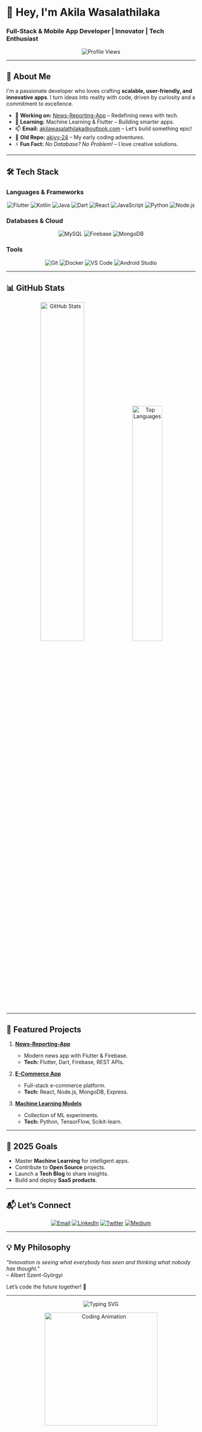 # 👋 Hey, I'm **Akila Wasalathilaka**

### Full-Stack & Mobile App Developer | Innovator | Tech Enthusiast

<p align="center">
    <img src="https://komarev.com/ghpvc/?username=akila-wasalathilaka&label=Profile%20Views&color=ff6b6b&style=flat" alt="Profile Views" />
</p>

---

## 🚀 About Me

I'm a passionate developer who loves crafting **scalable, user-friendly, and innovative apps**. I turn ideas into reality with code, driven by curiosity and a commitment to excellence.

- 🔭 **Working on:** [News-Reporting-App](https://github.com/Akila-Wasalathilaka/News-reporting-app.git) – Redefining news with tech.  
- 🌱 **Learning:** Machine Learning & Flutter – Building smarter apps.  
- 📫 **Email:** [akilawasalathilaka@outlook.com](mailto:akilawasalathilaka@outlook.com) – Let’s build something epic!  
- 🔗 **Old Repo:** [akiyy-24](https://github.com/akiyy-24) – My early coding adventures.  
- ⚡ **Fun Fact:** *No Database? No Problem!* – I love creative solutions.

---

## 🛠️ Tech Stack

### Languages & Frameworks
<p align="center">
    <img src="https://img.shields.io/badge/Flutter-02569B?style=flat&logo=flutter&logoColor=white" alt="Flutter" />
    <img src="https://img.shields.io/badge/Kotlin-0095D5?style=flat&logo=kotlin&logoColor=white" alt="Kotlin" />
    <img src="https://img.shields.io/badge/Java-ED8B00?style=flat&logo=openjdk&logoColor=white" alt="Java" />
    <img src="https://img.shields.io/badge/Dart-0175C2?style=flat&logo=dart&logoColor=white" alt="Dart" />
    <img src="https://img.shields.io/badge/React-20232A?style=flat&logo=react&logoColor=61DAFB" alt="React" />
    <img src="https://img.shields.io/badge/JavaScript-F7DF1E?style=flat&logo=javascript&logoColor=black" alt="JavaScript" />
    <img src="https://img.shields.io/badge/Python-3776AB?style=flat&logo=python&logoColor=white" alt="Python" />
    <img src="https://img.shields.io/badge/Node.js-339933?style=flat&logo=node.js&logoColor=white" alt="Node.js" />
</p>

### Databases & Cloud
<p align="center">
    <img src="https://img.shields.io/badge/MySQL-4479A1?style=flat&logo=mysql&logoColor=white" alt="MySQL" />
    <img src="https://img.shields.io/badge/Firebase-FFCA28?style=flat&logo=firebase&logoColor=black" alt="Firebase" />
    <img src="https://img.shields.io/badge/MongoDB-47A248?style=flat&logo=mongodb&logoColor=white" alt="MongoDB" />
</p>

### Tools
<p align="center">
    <img src="https://img.shields.io/badge/Git-F05032?style=flat&logo=git&logoColor=white" alt="Git" />
    <img src="https://img.shields.io/badge/Docker-2496ED?style=flat&logo=docker&logoColor=white" alt="Docker" />
    <img src="https://img.shields.io/badge/VS_Code-007ACC?style=flat&logo=visual-studio-code&logoColor=white" alt="VS Code" />
    <img src="https://img.shields.io/badge/Android_Studio-3DDC84?style=flat&logo=android-studio&logoColor=white" alt="Android Studio" />
</p>

---

## 📊 GitHub Stats

<p align="center">
    <img src="https://github-readme-stats.vercel.app/api?username=akila-wasalathilaka&show_icons=true&theme=dracula" alt="GitHub Stats" width="48%" />
    <img src="https://github-readme-stats.vercel.app/api/top-langs/?username=akila-wasalathilaka&layout=compact&theme=dracula" alt="Top Languages" width="40%" />
</p>

---

## 🌟 Featured Projects

1. **[News-Reporting-App](https://github.com/Akila-Wasalathilaka/News-reporting-app.git)**  
   - Modern news app with Flutter & Firebase.  
   - **Tech:** Flutter, Dart, Firebase, REST APIs.

2. **[E-Commerce App](https://github.com/Akila-Wasalathilaka/E-Commerce-App)**  
   - Full-stack e-commerce platform.  
   - **Tech:** React, Node.js, MongoDB, Express.

3. **[Machine Learning Models](https://github.com/Akila-Wasalathilaka/ML-Projects)**  
   - Collection of ML experiments.  
   - **Tech:** Python, TensorFlow, Scikit-learn.

---

## 🎯 2025 Goals

- Master **Machine Learning** for intelligent apps.  
- Contribute to **Open Source** projects.  
- Launch a **Tech Blog** to share insights.  
- Build and deploy **SaaS products**.

---

## 📬 Let’s Connect

<p align="center">
    <a href="mailto:akilawasalathilaka@outlook.com"><img src="https://img.shields.io/badge/Email-0078D4?style=flat&logo=microsoft-outlook&logoColor=white" alt="Email" /></a>
    <a href="https://linkedin.com/in/akila-wasalathilaka" target="_blank"><img src="https://img.shields.io/badge/LinkedIn-0077B5?style=flat&logo=linkedin&logoColor=white" alt="LinkedIn" /></a>
    <a href="https://twitter.com/akila_wasala" target="_blank"><img src="https://img.shields.io/badge/Twitter-1DA1F2?style=flat&logo=twitter&logoColor=white" alt="Twitter" /></a>
    <a href="https://medium.com/@akilawasalathilaka" target="_blank"><img src="https://img.shields.io/badge/Medium-12100E?style=flat&logo=medium&logoColor=white" alt="Medium" /></a>
</p>

---

## 💡 My Philosophy

*"Innovation is seeing what everybody has seen and thinking what nobody has thought."*  
– Albert Szent-Györgyi

Let’s code the future together! 🚀

---

<p align="center">
    <img src="https://readme-typing-svg.demolab.com?font=Fira+Code&size=20&duration=3000&pause=1000&color=FF6B6B&center=true&vCenter=true&width=500&lines=Code.+Create.+Innovate.;Building+the+future%2C+one+line+at+a+time." alt="Typing SVG" />
</p>

<p align="center">
    <img src="https://github.com/akila-wasalathilaka/akila-wasalathilaka/blob/main/icons/coding.gif" alt="Coding Animation" width="300" />
</p>
